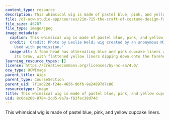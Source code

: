 ```yaml
---
content_type: resource
description: This whimsical wig is made of pastel blue, pink, and yellow cupcake liners.
file: /ol-ocw-studio-app/courses/21m-715-the-craft-of-costume-design-fall-2009/8c6de26087842cd59a7afb2fec38d74d_IMG_1070.jpg
file_size: 46787
file_type: image/jpeg
image_metadata:
  caption: This whimsical wig is made of pastel blue, pink, and yellow cupcake liners.
  credit: 'Credit: Photo by Leslie Held; wig created by an anonymous MIT student.
    Used with permission.'
  image-alt: A foam head has alternating blue and pink cupcake liners arching across
    its brow, with flattened yellow liners dipping down onto the forehead.
learning_resource_types: []
license: https://creativecommons.org/licenses/by-nc-sa/4.0/
ocw_type: OCWImage
parent_title: Wigs
parent_type: CourseSection
parent_uid: 7f1ad22d-f24e-4656-96fb-9e24897d7c86
resourcetype: Image
title: This whimsical wig is made of pastel blue, pink, and yellow cupcake liners
uid: 8c6de260-8784-2cd5-9a7a-fb2fec38d74d
---
```

This whimsical wig is made of pastel blue, pink, and yellow cupcake liners.